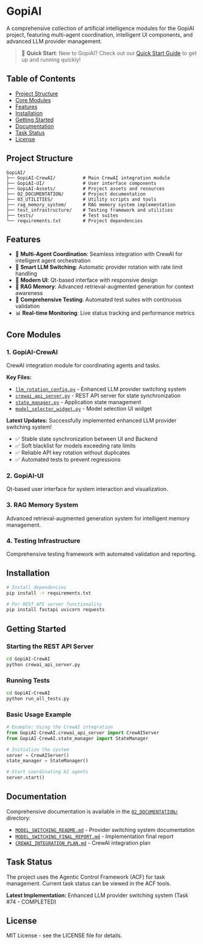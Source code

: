 # GopiAI

A comprehensive collection of artificial intelligence modules for the GopiAI project, featuring multi-agent coordination, intelligent UI components, and advanced LLM provider management.

> 🚀 **Quick Start**: New to GopiAI? Check out our [Quick Start Guide](QUICK_START.md) to get up and running quickly!

## Table of Contents

- [Project Structure](#project-structure)
- [Core Modules](#core-modules)
- [Features](#features)
- [Installation](#installation)
- [Getting Started](#getting-started)
- [Documentation](#documentation)
- [Task Status](#task-status)
- [License](#license)

## Project Structure

```text
GopiAI/
├── GopiAI-CrewAI/          # Main CrewAI integration module
├── GopiAI-UI/              # User interface components
├── GopiAI-Assets/          # Project assets and resources
├── 02_DOCUMENTATION/       # Project documentation
├── 03_UTILITIES/           # Utility scripts and tools
├── rag_memory_system/      # RAG memory system implementation
├── test_infrastructure/    # Testing framework and utilities
├── tests/                  # Test suites
└── requirements.txt        # Project dependencies
```

## Features

- 🤖 **Multi-Agent Coordination**: Seamless integration with CrewAI for intelligent agent orchestration
- 🔄 **Smart LLM Switching**: Automatic provider rotation with rate limit handling
- 🎨 **Modern UI**: Qt-based interface with responsive design
- 🧠 **RAG Memory**: Advanced retrieval-augmented generation for context awareness
- 🧪 **Comprehensive Testing**: Automated test suites with continuous validation
- 📊 **Real-time Monitoring**: Live status tracking and performance metrics

## Core Modules

### 1. GopiAI-CrewAI
CrewAI integration module for coordinating agents and tasks.

**Key Files:**
- [`llm_rotation_config.py`](GopiAI-CrewAI/llm_rotation_config.py) - Enhanced LLM provider switching system
- [`crewai_api_server.py`](GopiAI-CrewAI/crewai_api_server.py) - REST API server for state synchronization
- [`state_manager.py`](GopiAI-CrewAI/state_manager.py) - Application state management
- [`model_selector_widget.py`](GopiAI-UI/gopiai/ui/components/model_selector_widget.py) - Model selection UI widget

**Latest Updates:** Successfully implemented enhanced LLM provider switching system! 
- ✅ Stable state synchronization between UI and Backend
- ✅ Soft blacklist for models exceeding rate limits
- ✅ Reliable API key rotation without duplicates
- ✅ Automated tests to prevent regressions

### 2. GopiAI-UI
Qt-based user interface for system interaction and visualization.

### 3. RAG Memory System
Advanced retrieval-augmented generation system for intelligent memory management.

### 4. Testing Infrastructure
Comprehensive testing framework with automated validation and reporting.

## Installation

```bash
# Install dependencies
pip install -r requirements.txt

# For REST API server functionality
pip install fastapi uvicorn requests
```

## Getting Started

### Starting the REST API Server
```bash
cd GopiAI-CrewAI
python crewai_api_server.py
```

### Running Tests
```bash
cd GopiAI-CrewAI
python run_all_tests.py
```

### Basic Usage Example
```python
# Example: Using the CrewAI integration
from GopiAI-CrewAI.crewai_api_server import CrewAIServer
from GopiAI-CrewAI.state_manager import StateManager

# Initialize the system
server = CrewAIServer()
state_manager = StateManager()

# Start coordinating AI agents
server.start()
```

## Documentation

Comprehensive documentation is available in the [`02_DOCUMENTATION/`](02_DOCUMENTATION/) directory:
- [`MODEL_SWITCHING_README.md`](GopiAI-CrewAI/MODEL_SWITCHING_README.md) - Provider switching system documentation
- [`MODEL_SWITCHING_FINAL_REPORT.md`](GopiAI-CrewAI/MODEL_SWITCHING_FINAL_REPORT.md) - Implementation final report
- [`CREWAI_INTEGRATION_PLAN.md`](02_DOCUMENTATION/CREWAI_INTEGRATION_PLAN.md) - CrewAI integration plan

## Task Status

The project uses the Agentic Control Framework (ACF) for task management. Current task status can be viewed in the ACF tools.

**Latest Implementation:** Enhanced LLM provider switching system (Task #74 - COMPLETED)

## License

MIT License - see the LICENSE file for details.
